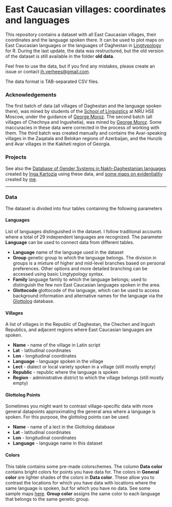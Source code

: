 # East Caucasian villages: coordinates and languages

This repository contains a dataset with all East Caucasian villages, their coordinates and the language spoken there. It can be used to plot maps on East Caucasian languages or the languages of Daghestan in [Lingtypology](https://ropensci.github.io/lingtypology/) for R. During the last update, the data was restructured, but the old version of the dataset is still available in the folder **old data**.

Feel free to use the data, but if you find any mistakes, please create an issue or contact jh.verhees@gmail.com.

The data format is TAB-separated CSV files.


### Acknowledgements

The first batch of data (all villages of Daghestan and the language spoken there), was mined by students of the 
[School of Linguistics](https://ling.hse.ru/en/) at NRU HSE Moscow, under the guidance of [George Moroz](https://github.com/agricolamz). The second batch (all villages of Chechnya and Ingushetia),
was mined by [George Moroz](https://github.com/agricolamz). Some inaccuracies in these data were corrected in the process of working with them. The third batch was created manually and contains the Avar-speaking villages in the Zaqatala and Belokan regions of Azerbaijan, and the Hunzib and Avar villages in the Kakheti region of Georgia.


### Projects

See also the [Database of Gender Systems in Nakh-Daghestanian languages](https://kartozia.github.io/Gender-Systems-Database/) created by [Inga Kartozia](https://github.com/kartozia) using these data, and [some maps on evidentiality](https://sverhees.github.io/maps/maps_v42.html) created by [me](https://github.com/sverhees).

---

### Data

The dataset is divided into four tables containing the following parameters


#### Languages

List of languages distinguished in the dataset. I follow traditional accounts where a total of 29 independent languages are recognized. The parameter **Language** can be used to connect data from different tables.

* **Language** name of the language used in the dataset
* **Group** genetic group to which the language belongs. The division in groups is a mixture of higher and mid-level branches based on personal preferences. Other options and more detailed branching can be accessed using basic Lingtypology syntax.
* **Family** language family to which the language belongs; used to distinguish the few non East Caucasian languages spoken in the area.
* **Glottocode** glottocode of the language, which can be used to access background information and alternative names for the language via the [Glottolog](https://glottolog.org/) database.


#### Villages

A list of villages in the Republic of Daghestan, the Chechen and Ingush Republics, and adjacent regions where East Caucasian languages are spoken.

* **Name** - name of the village in Latin script
* **Lat** - latitudinal coordinates
* **Lon** - longitudinal coordinates
* **Language** - language spoken in the village
* **Lect** - dialect or local variety spoken in a village (still mostly empty)
* **Republic** - republic where the language is spoken
* **Region** - administrative district to which the village belongs (still mostly empty)


#### Glottolog Points

Sometimes you might want to contrast village-specific data with more general datapoints approximating the general area where a language is spoken. For this purpose, the glottolog points can be used.

* **Name** - name of a lect in the Glottolog database
* **Lat** - latitudinal coordinates
* **Lon** - longitudinal coordinates	
* **Language** - language name in this dataset


#### Colors

This table contains some pre-made colorschemes. The column **Data color** contains bright colors for points you have data for. The colors in **General color** are lighter shades of the colors in **Data color**. These allow you to contrast the locations for which you have data with locations where the same language is spoken, but for which you have no data. See some sample maps [here](https://sverhees.github.io/master_villages/sample_maps.html). **Group color** assigns the same color to each language that belongs to the same genetic group.



